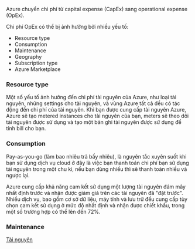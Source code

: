 
Azure chuyển chi phí từ capital expense (CapEx) sang  operational expense (OpEx). 

Chi phí OpEx có thể bị ảnh hưởng bởi nhiều yếu tố:

* Resource type
* Consumption
* Maintenance
* Geography
* Subscription type
* Azure Marketplace


### Resource type
Một số yếu tố ảnh hưởng đến chi phí tài nguyên của Azure, như loại tài nguyên, những settings cho tài nguyên, và vùng Azure tất cả đều có tác động đến chi phí của tài nguyên. Khi bạn được cung cấp tài nguyên Azure, Azure sẽ tạo metered instances cho tài nguyên của bạn, meters sẽ theo dõi tài nguyên được sử dụng và tạo một bản ghi tài nguyên được sử dụng để tính bill cho bạn.

### Consumption
Pay-as-you-go (làm bao nhiêu trả bấy nhiêu), là nguyên tắc xuyên suốt khi bạn sử dụng dịch vụ cloud ở đây là việc bạn thanh toán chi phí bạn sử dụng tài nguyên trong một chu kì, nếu bạn dùng nhiều thì sẽ thanh toán nhiều và ngược lại.

Azure cung cấp khả năng cam kết sử dụng một lượng tài nguyên đám mây nhất định trước và nhận được giảm giá trên các tài nguyên đã "đặt trước". Nhiều dịch vụ, bao gồm cơ sở dữ liệu, máy tính và lưu trữ đều cung cấp tùy chọn cam kết sử dụng ở mức độ nhất định và nhận được chiết khấu, trong một số trường hợp có thể lên đến 72%. 

### Maintenance



[Tài nguyên](https://learn.microsoft.com/en-us/training/paths/describe-azure-management-governance/)
